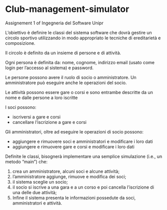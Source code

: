 # Club-management-simulator

Assignement 1 of Ingegneria del Software Unipr

L’obiettivo è definire le classi del sistema software che dovrà gestire un circolo sportivo utilizzando
in modo appropriato le tecniche di ereditarietà e composizione.

Il circolo è definito da un insieme di persone e di attività.

Ogni persona è definita da: nome, cognome, indirizzo email (usato come login per l’accesso al
sistema) e password.

Le persone possono avere il ruolo di socio o amministratore. Un amministratore può eseguire anche
le operazioni del socio.

Le attività possono essere gare o corsi e sono entrambe descritte da un nome e dalle persone a loro
iscritte

I soci possono:
- iscriversi a gare e corsi
- cancellare l’iscrizione a gare e corsi

Gli amministratori, oltre ad eseguire le operazioni di socio possono:
- aggiungere e rimuovere soci e amministratori e modificare i loro dati
- aggiungere e rimuovere gare e corsi e modificare i loro dati

Definite le classi, bisognerà implementare una semplice simulazione (i.e., un metodo “main”) che:
1) crea un amministratore, alcuni soci e alcune attività;
2) l’amministratore aggiunge, rimuove e modifica dei soci;
3) il sistema sceglie un socio;
4) il socio si iscrive a una gara e a un corso e poi cancella l’iscrizione di una delle due attività;
5) Infine il sistema presenta le informazioni possedute da soci, amministratori e attività.
